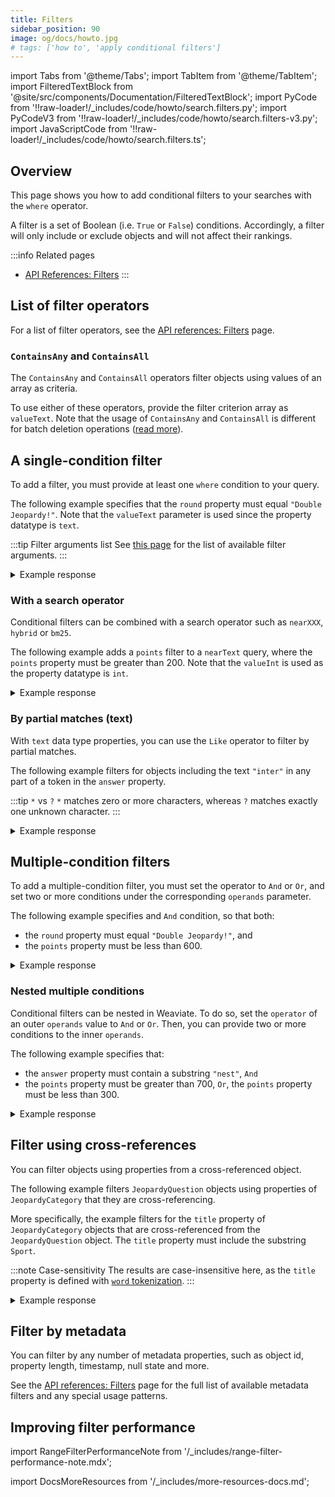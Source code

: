 ```yaml
---
title: Filters
sidebar_position: 90
image: og/docs/howto.jpg
# tags: ['how to', 'apply conditional filters']
---
```




import Tabs from '@theme/Tabs';
import TabItem from '@theme/TabItem';
import FilteredTextBlock from '@site/src/components/Documentation/FilteredTextBlock';
import PyCode from '!!raw-loader!/_includes/code/howto/search.filters.py';
import PyCodeV3 from '!!raw-loader!/_includes/code/howto/search.filters-v3.py';
import JavaScriptCode from '!!raw-loader!/_includes/code/howto/search.filters.ts';

## Overview

This page shows you how to add conditional filters to your searches with the `where` operator.

A filter is a set of Boolean (i.e. `True` or `False`) conditions. Accordingly, a filter will only include or exclude objects and will not affect their rankings.

:::info Related pages
- [API References: Filters](../api/graphql/filters.md)
:::

## List of filter operators

For a list of filter operators, see the [API references: Filters](../api/graphql/filters.md#filter-structure) page.

### `ContainsAny` and `ContainsAll`

The `ContainsAny` and `ContainsAll` operators filter objects using values of an array as criteria.

To use either of these operators, provide the filter criterion array as `valueText`. Note that the usage of `ContainsAny` and `ContainsAll` is different for batch deletion operations ([read more](../manage-data/delete.mdx#containsany--containsall)).

## A single-condition filter

To add a filter, you must provide at least one `where` condition to your query.

The following example specifies that the `round` property must equal `"Double Jeopardy!"`. Note that the `valueText` parameter is used since the property datatype is `text`.

:::tip Filter arguments list
See [this page](../api/graphql/filters.md#filter-structure) for the list of available filter arguments.
:::

<Tabs groupId="languages">
  <TabItem value="py" label="Python (v4)">
    <FilteredTextBlock
      text={PyCode}
      startMarker="# SingleFilterPython"
      endMarker="# END SingleFilterPython"
      language="python"
    />
  </TabItem>

  <TabItem value="py3" label="Python (v3)">
    <FilteredTextBlock
      text={PyCodeV3}
      startMarker="# SingleFilterPython"
      endMarker="# END SingleFilterPython"
      language="python"
    />
  </TabItem>

  <TabItem value="js" label="JavaScript/TypeScript">
    <FilteredTextBlock
      text={JavaScriptCode}
      startMarker="// searchSingleFilter"
      endMarker="// END searchSingleFilter"
      language="js"
    />
  </TabItem>

  <TabItem value="graphql" label="GraphQL">
    <FilteredTextBlock
      text={PyCode}
      startMarker="# SingleFilterGraphQL"
      endMarker="# END SingleFilterGraphQL"
      language="graphql"
    />
  </TabItem>
</Tabs>

<details>
  <summary>Example response</summary>

It should produce a response like the one below:

<FilteredTextBlock
  text={PyCode}
  startMarker="# Expected SingleFilter results"
  endMarker="# END Expected SingleFilter results"
  language="json"
/>

</details>

### With a search operator

Conditional filters can be combined with a search operator such as `nearXXX`, `hybrid` or `bm25`.

The following example adds a `points` filter to a `nearText` query, where the `points` property must be greater than 200. Note that the `valueInt` is used as the property datatype is `int`.

<Tabs groupId="languages">
  <TabItem value="py" label="Python (v4)">
    <FilteredTextBlock
      text={PyCode}
      startMarker="# SingleFilterNearTextPython"
      endMarker="# END SingleFilterNearTextPython"
      language="python"
    />
  </TabItem>

  <TabItem value="py3" label="Python (v3)">
    <FilteredTextBlock
      text={PyCodeV3}
      startMarker="# SingleFilterNearTextPython"
      endMarker="# END SingleFilterNearTextPython"
      language="python"
    />
  </TabItem>

  <TabItem value="js" label="JavaScript/TypeScript">
    <FilteredTextBlock
      text={JavaScriptCode}
      startMarker="// searchFilterNearText"
      endMarker="// END searchFilterNearText"
      language="js"
    />
  </TabItem>

  <TabItem value="graphql" label="GraphQL">
    <FilteredTextBlock
      text={PyCode}
      startMarker="# SingleFilterNearTextGraphQL"
      endMarker="# END SingleFilterNearTextGraphQL"
      language="graphql"
    />
  </TabItem>
</Tabs>

<details>
  <summary>Example response</summary>

It should produce a response like the one below:

<FilteredTextBlock
  text={PyCode}
  startMarker="# Expected SingleFilterNearText results"
  endMarker="# END Expected SingleFilterNearText results"
  language="json"
/>

</details>

### By partial matches (text)

With `text` data type properties, you can use the `Like` operator to filter by partial matches.

The following example filters for objects including the text `"inter"` in any part of a token in the `answer` property.

:::tip `*` vs `?`
`*` matches zero or more characters, whereas `?` matches exactly one unknown character.
:::

<Tabs groupId="languages">
  <TabItem value="py" label="Python (v4)">
    <FilteredTextBlock
      text={PyCode}
      startMarker="# LikeFilterPython"
      endMarker="# END LikeFilterPython"
      language="python"
    />
  </TabItem>

  <TabItem value="py3" label="Python (v3)">
    <FilteredTextBlock
      text={PyCodeV3}
      startMarker="# LikeFilterPython"
      endMarker="# END LikeFilterPython"
      language="python"
    />
  </TabItem>

  <TabItem value="js" label="JavaScript/TypeScript">
    <FilteredTextBlock
      text={JavaScriptCode}
      startMarker="// searchLikeFilter"
      endMarker="// END searchLikeFilter"
      language="js"
    />
  </TabItem>

  <TabItem value="graphql" label="GraphQL">
    <FilteredTextBlock
      text={PyCode}
      startMarker="# LikeFilterGraphQL"
      endMarker="# END LikeFilterGraphQL"
      language="graphql"
    />
  </TabItem>
</Tabs>

<details>
  <summary>Example response</summary>

It should produce a response like the one below:

<FilteredTextBlock
  text={PyCode}
  startMarker="# Expected LikeFilter results"
  endMarker="# END Expected LikeFilter results"
  language="json"
/>

</details>

## Multiple-condition filters

To add a multiple-condition filter, you must set the operator to `And` or `Or`, and set two or more conditions under the corresponding `operands` parameter.

The following example specifies and `And` condition, so that both:
- the `round` property must equal `"Double Jeopardy!"`, and
- the `points` property must be less than 600.

<Tabs groupId="languages">
  <TabItem value="py" label="Python (v4)">
    <FilteredTextBlock
      text={PyCode}
      startMarker="# MultipleFiltersAndPython"
      endMarker="# END MultipleFiltersAndPython"
      language="python"
    />
  </TabItem>

  <TabItem value="py3" label="Python (v3)">
    <FilteredTextBlock
      text={PyCodeV3}
      startMarker="# MultipleFiltersAndPython"
      endMarker="# END MultipleFiltersAndPython"
      language="python"
    />
  </TabItem>

  <TabItem value="js" label="JavaScript/TypeScript">
    <FilteredTextBlock
      text={JavaScriptCode}
      startMarker="// searchMultipleFiltersAnd"
      endMarker="// END searchMultipleFiltersAnd"
      language="js"
    />
  </TabItem>

  <TabItem value="graphql" label="GraphQL">
    <FilteredTextBlock
      text={PyCode}
      startMarker="# MultipleFiltersAndGraphQL"
      endMarker="# END MultipleFiltersAndGraphQL"
      language="graphql"
    />
  </TabItem>
</Tabs>

<details>
  <summary>Example response</summary>

It should produce a response like the one below:

<FilteredTextBlock
  text={PyCode}
  startMarker="# Expected MultipleFiltersAnd results"
  endMarker="# END Expected MultipleFiltersAnd results"
  language="json"
/>

</details>

### Nested multiple conditions

Conditional filters can be nested in Weaviate. To do so, set the `operator` of an outer `operands` value to `And` or `Or`. Then, you can provide two or more conditions to the inner `operands`.

The following example specifies that:
- the `answer` property must contain a substring `"nest"`, `And`
- the `points` property must be greater than 700, `Or`, the `points` property must be less than 300.

<Tabs groupId="languages">
  <TabItem value="py" label="Python (v4)">
    <FilteredTextBlock
      text={PyCode}
      startMarker="# MultipleFiltersNestedPython"
      endMarker="# END MultipleFiltersNestedPython"
      language="python"
    />
  </TabItem>

  <TabItem value="py3" label="Python (v3)">
    <FilteredTextBlock
      text={PyCodeV3}
      startMarker="# MultipleFiltersNestedPython"
      endMarker="# END MultipleFiltersNestedPython"
      language="python"
    />
  </TabItem>

  <TabItem value="js" label="JavaScript/TypeScript">
    <FilteredTextBlock
      text={JavaScriptCode}
      startMarker="// searchMultipleFiltersNested"
      endMarker="// END searchMultipleFiltersNested"
      language="js"
    />
  </TabItem>

  <TabItem value="graphql" label="GraphQL">
    <FilteredTextBlock
      text={PyCode}
      startMarker="# MultipleFiltersNestedGraphQL"
      endMarker="# END MultipleFiltersNestedGraphQL"
      language="graphql"
    />
  </TabItem>
</Tabs>

<details>
  <summary>Example response</summary>

It should produce a response like the one below:

<FilteredTextBlock
  text={PyCode}
  startMarker="# Expected MultipleFiltersNested results"
  endMarker="# END Expected MultipleFiltersNested results"
  language="json"
/>

</details>


## Filter using cross-references

You can filter objects using properties from a cross-referenced object.

The following example filters `JeopardyQuestion` objects using properties of `JeopardyCategory` that they are cross-referencing.

More specifically, the example filters for the `title` property of `JeopardyCategory` objects that are cross-referenced from the `JeopardyQuestion` object. The `title` property must include the substring `Sport`.

:::note Case-sensitivity
The results are case-insensitive here, as the `title` property is defined with [`word` tokenization](../config-refs/schema/index.md#property-tokenization).
:::

<Tabs groupId="languages">
  <TabItem value="py" label="Python (v4)">
    <FilteredTextBlock
      text={PyCode}
      startMarker="# CrossReferencePython"
      endMarker="# END CrossReferencePython"
      language="python"
    />
  </TabItem>

  <TabItem value="py3" label="Python (v3)">
    <FilteredTextBlock
      text={PyCodeV3}
      startMarker="# CrossReferencePython"
      endMarker="# END CrossReferencePython"
      language="python"
    />
  </TabItem>

  <TabItem value="js" label="JavaScript/TypeScript">
    <FilteredTextBlock
      text={JavaScriptCode}
      startMarker="// searchSingleFilter"
      endMarker="// END searchSingleFilter"
      language="js"
    />
  </TabItem>

  <TabItem value="graphql" label="GraphQL">
    <FilteredTextBlock
      text={PyCode}
      startMarker="# CrossReferenceGraphQL"
      endMarker="# END CrossReferenceGraphQL"
      language="graphql"
    />
  </TabItem>
</Tabs>

<details>
  <summary>Example response</summary>

It should produce a response like the one below:

<FilteredTextBlock
  text={PyCode}
  startMarker="# Expected CrossReferencePython results"
  endMarker="# END Expected CrossReferencePython results"
  language="json"
/>

</details>

## Filter by metadata

You can filter by any number of metadata properties, such as object id, property length, timestamp, null state and more.

See the [API references: Filters](../api/graphql/filters.md#special-cases) page for the full list of available metadata filters and any special usage patterns.

## Improving filter performance

import RangeFilterPerformanceNote from '/_includes/range-filter-performance-note.mdx';

<RangeFilterPerformanceNote />

import DocsMoreResources from '/_includes/more-resources-docs.md';

<DocsMoreResources />
